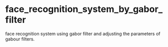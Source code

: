 # face_recognition_system_by_gabor_filter
face recognition system using gabor filter and adjusting the parameters of gabour filters.
